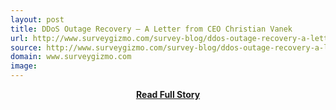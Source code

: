 ```yaml
---
layout: post
title: DDoS Outage Recovery – A Letter from CEO Christian Vanek
url: http://www.surveygizmo.com/survey-blog/ddos-outage-recovery-a-letter-from-ceo-christian-vanek/
source: http://www.surveygizmo.com/survey-blog/ddos-outage-recovery-a-letter-from-ceo-christian-vanek/
domain: www.surveygizmo.com
image: 
---
```


<p></p>
<center><p><a href="http://www.surveygizmo.com/survey-blog/ddos-outage-recovery-a-letter-from-ceo-christian-vanek/" style='padding:25px; font-sze:18px; font-weight: bold;'>Read Full Story</a></p></center>
